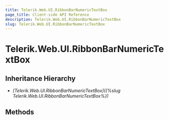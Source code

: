 ```yaml
---
title: Telerik.Web.UI.RibbonBarNumericTextBox
page_title: Client-side API Reference
description: Telerik.Web.UI.RibbonBarNumericTextBox
slug: Telerik.Web.UI.RibbonBarNumericTextBox
---
```


# Telerik.Web.UI.RibbonBarNumericTextBox

## Inheritance Hierarchy

* *[Telerik.Web.UI.RibbonBarNumericTextBox]({%slug Telerik.Web.UI.RibbonBarNumericTextBox%})*

## Methods
